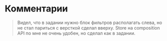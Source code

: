 # Комментарии

> Видел, что в задании нужно блок фильтров располагать слева, но не стал париться с версткой сделал вверху.
> Store на composition API по мне не очень удобен, но сделал как в задании.


